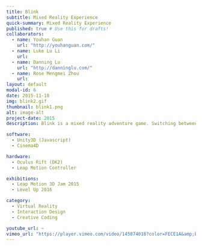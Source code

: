 ```yaml
---
title: Blink
subtitle: Mixed Reality Experience
quick-summary: Mixed Reality Experience
published: true # Use this for drafts!
collaborators:
  - name: Youhan Guan
    url: "http://youhanguan.com/"
  - name: Luke Lu Li
    url:
  - name: Danning Lu
    url: "http://danninglu.com/"
  - name: Rose Mengmei Zhou
    url:
layout: default
modal-id: 6
date: 2015-11-10
img: blink2.gif
thumbnail: blink1.png
alt: image-alt
project-date: 2015
description: Blink is a mixed reality adventure game. Switching between augmented reality and virtual reality is a key aspect of the game.  Players can explore the virtual world(the dreamscape). Through their exploration they will encounter vicious creatures(nightmares). Players need to wake up(augmented reality) and conquer their nightmares. Blink is greatly inspired by the Doctor Who episode Blink and Inception.

software:
  - Unity3D (Javascript)
  - Cinema4D

hardware:
  - Oculus Rift (DK2)
  - Leap Motion Controller

exhibitions:
  - Leap Motion 3D Jam 2015
  - Level Up 2016

category:
  - Virtual Reality
  - Interaction Design
  - Creative Coding

youtube_url: ~
vimeo_url: "https://player.vimeo.com/video/145074018?color=FECE1A&amp;byline=0&amp;portrait=0"  
---
```

